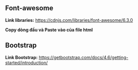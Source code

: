 ## Font-awesome
**Link libraries:** https://cdnjs.com/libraries/font-awesome/6.3.0

**Copy dòng đầu và Paste vào <head> của file html** 
## Bootstrap
**Link Bootstrap:** https://getbootstrap.com/docs/4.6/getting-started/introduction/
